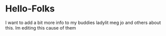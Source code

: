 # Hello-Folks
I want to add a bit more info to my buddies ladylit meg jo and others about this.
Im editing this cause of them
